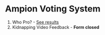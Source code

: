 # Ampion Voting System

1. Who Pro? - [See results](https://docs.google.com/forms/d/e/1FAIpQLSdFQHn2ThgxhUX3xLwgW33NaxrAMDJmyc_QM9QKEAH2hnY6Og/viewanalytics)
2. Kidnapping Video Feedback - **Form closed**
